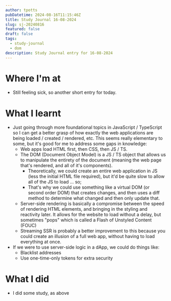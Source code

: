 ```yaml
---
author: tpotts
pubDatetime: 2024-08-16T11:15:46Z
title: Study Journal 16-08-2024
slug: sj-20240816
featured: false
draft: false
tags:
  - study-journal
  - dom
description: Study Journal entry for 16-08-2024
---
```


# Where I'm at

- Still feeling sick, so another short entry for today.

# What I learnt

- Just going through more foundational topics in JavaScript / TypeScript so I can get a better grasp of how exactly the web applications are being loaded / created / rendered, etc. This seems really elementary to some, but it's good for me to address some gaps in knowledge:
  - Web apps load HTML first, then CSS, then JS / TS.
  - The DOM (Document Object Model) is a JS / TS object that allows us to manipulate the entirety of the document (meaning the web page that's rendered, and all of it's components).
    - Theoretically, we could create an entire web application in JS (less the initial HTML file required), but it'd be quite slow to allow all of the JS to load ... so;
    - That's why we could use something like a virtual DOM (or second order DOM) that creates changes, and then uses a diff method to determine what changed and then only update that.
  - Server-side rendering is basically a compromise between the speed of rendering HTML elements, and bringing in the styling and reactivity later. It allows for the website to load without a delay, but sometimes "pops" which is called a Flash of Unstyled Content (FOUC)
  - Streaming SSR is probably a better improvement to this because you could create an illusion of a full web app, without having to load everything at once.
- If we were to use server-side logic in a dApp, we could do things like:
  - Blacklist addresses
  - Use one-time-only tokens for extra security

# What I did

- I did some study, as above
